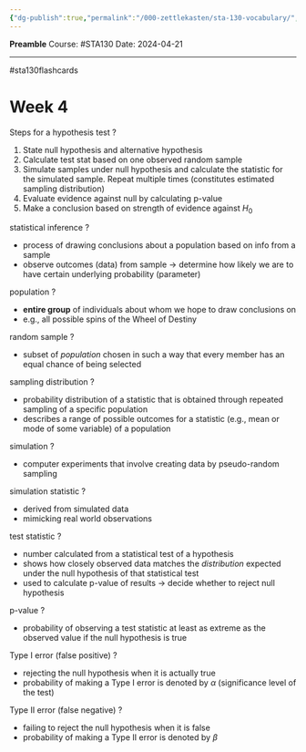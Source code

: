 ```yaml
---
{"dg-publish":true,"permalink":"/000-zettlekasten/sta-130-vocabulary/","created":"2024-04-21T16:27:23.966-04:00","updated":"2024-04-21T16:37:14.706-04:00"}
---
```


**Preamble**
Course: #STA130
Date: 2024-04-21

---
#sta130flashcards
# Week 4

Steps for a hypothesis test
?
1. State null hypothesis and alternative hypothesis
2. Calculate test stat based on one observed random sample
3. Simulate samples under null hypothesis and calculate the statistic for the simulated sample. Repeat multiple times (constitutes estimated sampling distribution)
4. Evaluate evidence against null by calculating p-value
5. Make a conclusion based on strength of evidence against $H_{0}$

statistical inference
?
- process of drawing conclusions about a population based on info from a sample
- observe outcomes (data) from sample → determine how likely we are to have certain underlying probability (parameter)

population
?
- **entire group** of individuals about whom we hope to draw conclusions on
- e.g., all possible spins of the Wheel of Destiny

random sample
?
- subset of *population* chosen in such a way that every member has an equal chance of being selected

sampling distribution
?
- probability distribution of a statistic that is obtained through repeated sampling of a specific population
- describes a range of possible outcomes for a statistic (e.g., mean or mode of some variable) of a population

simulation
?
- computer experiments that involve creating data by pseudo-random sampling

simulation statistic
?
- derived from simulated data
- mimicking real world observations

test statistic
?
- number calculated from a statistical test of a hypothesis
- shows how closely observed data matches the *distribution* expected under the null hypothesis of that statistical test
- used to calculate p-value of results → decide whether to reject null hypothesis

p-value
?
- probability of observing a test statistic at least as extreme as the observed value if the null hypothesis is true

Type I error (false positive)
?
- rejecting the null hypothesis when it is actually true
- probability of making a Type I error is denoted by $\alpha$ (significance level of the test)

Type II error (false negative)
?
- failing to reject the null hypothesis when it is false
- probability of making a Type II error is denoted by $\beta$